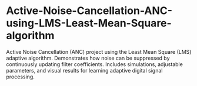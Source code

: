 # Active-Noise-Cancellation-ANC-using-LMS-Least-Mean-Square-algorithm
Active Noise Cancellation (ANC) project using the Least Mean Square (LMS) adaptive algorithm. Demonstrates how noise can be suppressed by continuously updating filter coefficients. Includes simulations, adjustable parameters, and visual results for learning adaptive digital signal processing.
